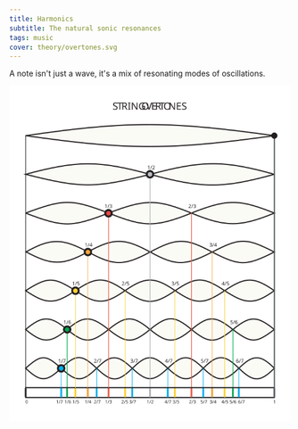 ```yaml
---
title: Harmonics
subtitle: The natural sonic resonances
tags: music
cover: theory/overtones.svg
---
```


A note isn't just a wave, it's a mix of resonating modes of oscillations.

<img src="./overtones.svg">